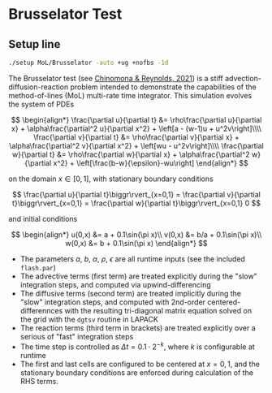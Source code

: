 # Brusselator Test

## Setup line
```bash
./setup MoL/Brusselator -auto +ug +nofbs -1d
```
The Brusselator test (see [Chinomona & Reynolds, 2021](https://arxiv.org/abs/2007.09776)) is a stiff advection-diffusion-reaction problem intended to demonstrate the capabilities of the method-of-lines (MoL) multi-rate time integrator.  This simulation evolves the system of PDEs

$$
\begin{align*}
\frac{\partial u}{\partial t} &= \rho\frac{\partial u}{\partial x} + \alpha\frac{\partial^2 u}{\partial x^2} + \left[a - (w-1)u + u^2v\right]\\\\
\frac{\partial v}{\partial t} &= \rho\frac{\partial v}{\partial x} + \alpha\frac{\partial^2 v}{\partial x^2} + \left[wu - u^2v\right]\\\\
\frac{\partial w}{\partial t} &= \rho\frac{\partial w}{\partial x} + \alpha\frac{\partial^2 w}{\partial x^2} + \left[\frac{b-w}{\epsilon}-wu\right]
\end{align*}
$$

on the domain $x\in[0,1]$, with stationary boundary conditions

$$
\frac{\partial u}{\partial t}\biggr\rvert_{x=0,1} = \frac{\partial v}{\partial t}\biggr\rvert_{x=0,1} = \frac{\partial w}{\partial t}\biggr\rvert_{x=0,1} 0
$$

and initial conditions

$$
\begin{align*}
u(0,x) &= a + 0.1\sin(\pi x)\\
v(0,x) &= b/a + 0.1\sin(\pi x)\\
w(0,x) &= b + 0.1\sin(\pi x)
\end{align*}
$$

- The parameters $a$, $b$, $\alpha$, $\rho$, $\epsilon$ are all runtime inputs (see the included `flash.par`)
- The advective terms (first term) are treated explicitly during the "slow" integration steps, and computed via upwind-differencing
- The diffusive terms (second term) are treated implicitly during the "slow" integration steps, and computed with 2nd-order centered-differennces with the resulting tri-diagonal matrix equation solved on the grid with the `dgtsv` routine in LAPACK
- The reaction terms (third term in brackets) are treated explicitly over a serious of "fast" integration steps
- The time step is controlled as $\Delta t = 0.1\cdot 2^{-k}$, where $k$ is configurable at runtime
- The first and last cells are configured to be centered at $x = 0,1$, and the stationary boundary conditions are enforced during calculation of the RHS terms.